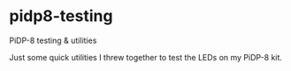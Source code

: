 # pidp8-testing
PiDP-8 testing &amp; utilities

Just some quick utilities I threw together to test the LEDs on my PiDP-8 kit.
